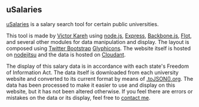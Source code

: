 uSalaries
---------

[uSalaries](http://www.usalaries.com) is a salary search tool for certain public universities.

This tool is made by [Victor Kareh](http://www.vkareh.net) using [node.js](http://http://www.nodejs.org), [Express](http://expressjs.com), [Backbone.js](http://documentcloud.github.com/backbone/), [Flot](http://www.flotcharts.org), and several other modules for data manipulation and display.
The layout is composed using [Twitter Bootstrap](http://twitter.github.com/bootstrap/) [Glyphicons](http://glyphicons.com).
The website itself is hosted on [nodejitsu](http://www.nodejitsu.com) and the data is hosted on [Cloudant](http://www.cloudant.com).

The display of this salary data is in accordance with each state's Freedom of Information Act.
The data itself is downloaded from each university website and converted to its current format by means of [.toJSON().org](http://tojson.org).
The data has been processed to make it easier to use and display on this website, but it has not been altered otherwise.
If you feel there are errors or mistakes on the data or its display, feel free to [contact me](http://www.vkareh.net/contact.html).
